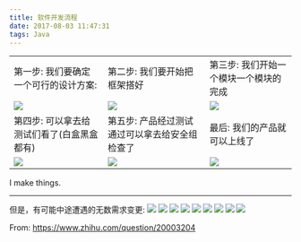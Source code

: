 ```yaml
---
title: 软件开发流程
date: 2017-08-03 11:47:31
tags: Java
---
```


|                                 |                                 |                                 |
| ------------------------------- | ------------------------------- | ------------------------------- |
| 第一步: 我们要确定一个可行的设计方案:            | 第二步: 我们要开始把框架搭好                 | 第三步: 我们开始一个模块一个模块的完成            |
| ![](/img/develop/process-1.png) | ![](/img/develop/process-2.png) | ![](/img/develop/process-3.png) |
| 第四步: 可以拿去给测试们看了(白盒黑盒都有)         | 第五步: 产品经过测试通过可以拿去给安全组检查了        | 最后: 我们的产品就可以上线了                 |
| ![](/img/develop/process-4.png) | ![](/img/develop/process-5.png) | ![](/img/develop/process-6.png) |

I make things. <!--more-->

---

但是，有可能中途遭遇的无数需求变更:
![](/img/develop/process-inter-1.png) ![](/img/develop/process-inter-2.png) ![](/img/develop/process-inter-3.png) ![](/img/develop/process-inter-4.png) ![](/img/develop/process-inter-5.png) ![](/img/develop/process-inter-6.png) ![](/img/develop/process-inter-7.png) ![](/img/develop/process-inter-8.png) ![](/img/develop/process-inter-9.png)



From: <https://www.zhihu.com/question/20003204>

